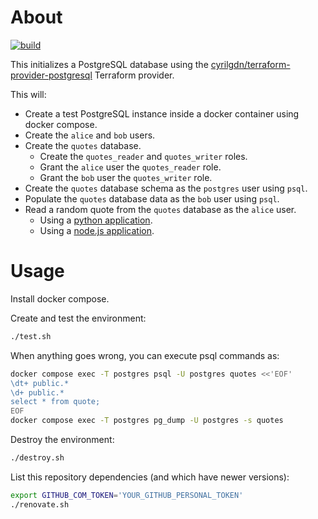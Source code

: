 # About

[![build](https://github.com/rgl/terraform-postgres/actions/workflows/build.yml/badge.svg)](https://github.com/rgl/terraform-postgres/actions/workflows/build.yml)

This initializes a PostgreSQL database using the [cyrilgdn/terraform-provider-postgresql](https://github.com/cyrilgdn/terraform-provider-postgresql) Terraform provider.

This will:

* Create a test PostgreSQL instance inside a docker container using docker compose.
* Create the `alice` and `bob` users.
* Create the `quotes` database.
  * Create the `quotes_reader` and `quotes_writer` roles.
  * Grant the `alice` user the `quotes_reader` role.
  * Grant the `bob` user the `quotes_writer` role.
* Create the `quotes` database schema as the `postgres` user using `psql`.
* Populate the `quotes` database data as the `bob` user using `psql`.
* Read a random quote from the `quotes` database as the `alice` user.
  * Using a [python application](clients/python/).
  * Using a [node.js application](clients/node/).

# Usage

Install docker compose.

Create and test the environment:

```bash
./test.sh
```

When anything goes wrong, you can execute psql commands as:

```bash
docker compose exec -T postgres psql -U postgres quotes <<'EOF'
\dt+ public.*
\d+ public.*
select * from quote;
EOF
docker compose exec -T postgres pg_dump -U postgres -s quotes
```

Destroy the environment:

```bash
./destroy.sh
```

List this repository dependencies (and which have newer versions):

```bash
export GITHUB_COM_TOKEN='YOUR_GITHUB_PERSONAL_TOKEN'
./renovate.sh
```
